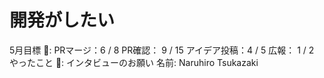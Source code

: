 # 開発がしたい

5月目標 🚀: PRマージ：6 / 8
PR確認： 9 / 15
アイデア投稿：4 / 5
広報： 1 / 2
やったこと 📝: インタビューのお願い
名前: Naruhiro Tsukazaki